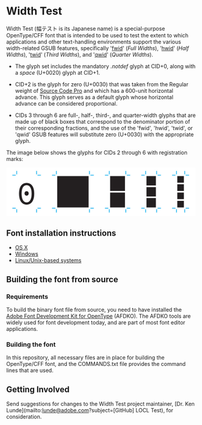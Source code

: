 # Width Test

Width Test (&#x5E45;&#x30C6;&#x30B9;&#x30C8; is its Japanese name) is a special-purpose OpenType/CFF font that is intended to be used to test the extent to which applications and other text-handling environments support the various width-related GSUB features, specifically '[fwid](https://www.microsoft.com/typography/otspec/features_fj.htm#fwid)' (*Full Widths*), '[hwid](https://www.microsoft.com/typography/otspec/features_fj.htm#hwid)' (*Half Widths*), '[twid](https://www.microsoft.com/typography/otspec/features_pt.htm#twid)' (*Third Widths*), and '[qwid](https://www.microsoft.com/typography/otspec/features_pt.htm#qwid)' (*Quarter Widths*).

* The glyph set includes the mandatory *.notdef* glyph at CID+0, along with a *space* (U+0020) glyph at CID+1.

* CID+2 is the glyph for zero (U+0030) that was taken from the Regular weight of [Source Code Pro](https://github.com/adobe-fonts/source-code-pro/) and which has a 600-unit horizontal advance. This glyph serves as a default glyph whose horizontal advance can be considered proportional.

* CIDs 3 through 6 are full-, half-, third-, and quarter-width glyphs that are made up of black boxes that correspond to the denominator portion of their corresponding fractions, and the use of the 'fwid', 'hwid', 'twid', or 'qwid' GSUB features will substitute zero (U+0030) with the appropriate glyph.

The image below shows the glyphs for CIDs 2 through 6 with registration marks:

![alt text](https://raw.githubusercontent.com/adobe-fonts/width-test/master/resources/width-test.jpg "img-View")

## Font installation instructions

* [OS X](http://support.apple.com/kb/HT2509)
* [Windows](http://windows.microsoft.com/en-us/windows-vista/install-or-uninstall-fonts)
* [Linux/Unix-based systems](https://github.com/adobe-fonts/source-code-pro/issues/17#issuecomment-8967116)

## Building the font from source

### Requirements

To build the binary font file from source, you need to have installed the [Adobe Font Development Kit for OpenType](http://www.adobe.com/devnet/opentype/afdko.html) (AFDKO). The AFDKO tools are widely used for font development today, and are part of most font editor applications.

### Building the font

In this repository, all necessary files are in place for building the OpenType/CFF font, and the COMMANDS.txt file provides the command lines that are used.

## Getting Involved

Send suggestions for changes to the Width Test project maintainer, [Dr. Ken Lunde](mailto:lunde@adobe.com?subject=[GitHub] LOCL Test), for consideration.
